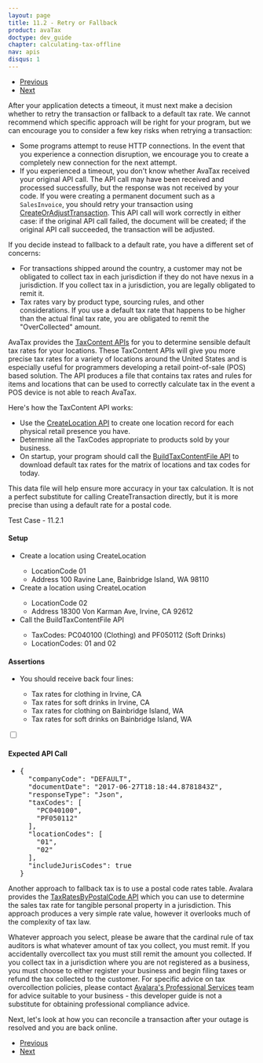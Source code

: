 ```yaml
---
layout: page
title: 11.2 - Retry or Fallback
product: avaTax
doctype: dev_guide
chapter: calculating-tax-offline
nav: apis
disqus: 1
---
```


<ul class="pager">
  <li class="previous"><a href="/avatax/dev-guide/calculating-tax-offline/detecting-a-dropped-connection"><i class="glyphicon glyphicon-chevron-left"></i>Previous</a></li>
  <li class="next"><a href="/avatax/dev-guide/calculating-tax-offline/tax-content-api/">Next<i class="glyphicon glyphicon-chevron-right"></i></a></li>
</ul>

After your application detects a timeout, it must next make a decision whether to retry the transaction or fallback to a default tax rate.  We cannot recommend which specific approach will be right for your program, but we can encourage you to consider a few key risks when retrying a transaction:
<ul class="dev-guide-list">
    <li>Some programs attempt to reuse HTTP connections.  In the event that you experience a connection disruption, we encourage you to create a completely new connection for the next attempt.</li>
    <li>If you experienced a timeout, you don't know whether AvaTax received your original API call.  The API call may have been received and processed successfully, but the response was not received by your code.  If you were creating a permanent document such as a <code>SalesInvoice</code>, you should retry your transaction using <a class="dev-guide-link" href="/api-reference/avatax/rest/v2/methods/Transactions/CreateOrAdjustTransaction/">CreateOrAdjustTransaction</a>.  This API call will work correctly in either case: if the original API call failed, the document will be created; if the original API call succeeded, the transaction will be adjusted.</li>
</ul>

If you decide instead to fallback to a default rate, you have a different set of concerns:
<ul class="dev-guide-list">
    <li>For transactions shipped around the country, a customer may not be obligated to collect tax in each jurisdiction if they do not have nexus in a jurisdiction.  If you collect tax in a jurisdiction, you are legally obligated to remit it.</li>
    <li>Tax rates vary by product type, sourcing rules, and other considerations.  If you use a default tax rate that happens to be higher than the actual final tax rate, you are obligated to remit the "OverCollected" amount.</li>
</ul>

AvaTax provides the <a class="dev-guide-link" href="/api-reference/avatax/rest/v2/methods/TaxContent/">TaxContent APIs</a> for you to determine sensible default tax rates for your locations.  These TaxContent APIs will give you more precise tax rates for a variety of locations around the United States and is especially useful for programmers developing a retail point-of-sale (POS) based solution.  The API produces a file that contains tax rates and rules for items and locations that can be used to correctly calculate tax in the event a POS device is not able to reach AvaTax.

Here's how the TaxContent API works:
<ul class="dev-guide-list">
    <li>Use the <a class="dev-guide-link" href="/api-reference/avatax/rest/v2/methods/Locations/CreateLocations/">CreateLocation API</a> to create one location record for each physical retail presence you have.</li>
    <li>Determine all the TaxCodes appropriate to products sold by your business.</li>
    <li>On startup, your program should call the <a class="dev-guide-link" href="/api-reference/avatax/rest/v2/methods/TaxContent/BuildTaxContentFile/">BuildTaxContentFile API</a> to download default tax rates for the matrix of locations and tax codes for today.</li>
</ul>

This data file will help ensure more accuracy in your tax calculation.  It is not a perfect substitute for calling CreateTransaction directly, but it is more precise than using a default rate for a postal code.

<div class="dev-guide-test" id="test1">
<div class="dev-guide-test-heading">Test Case - 11.2.1 </div>
<div class="dev-guide-test-content">
<h4>Setup</h4>
<ul class="dev-guide-list">
<li>Create a location using CreateLocation</li>
    <ul class="dev-guide-list">
        <li>LocationCode 01</li>
        <li>Address 100 Ravine Lane, Bainbridge Island, WA 98110</li>
    </ul>
<li>Create a location using CreateLocation</li>
    <ul class="dev-guide-list">
        <li>LocationCode 02</li>
        <li>Address 18300 Von Karman Ave, Irvine, CA 92612</li>
    </ul>
<li>Call the BuildTaxContentFile API</li>
    <ul class="dev-guide-list">
        <li>TaxCodes: PC040100 (Clothing) and PF050112 (Soft Drinks)</li>
        <li>LocationCodes: 01 and 02</li>
    </ul>
</ul>

<h4>Assertions</h4>
<ul class="dev-guide-list">
    <li>You should receive back four lines:</li>
    <ul class="dev-guide-list">
        <li>Tax rates for clothing in Irvine, CA</li>
        <li>Tax rates for soft drinks in Irvine, CA</li>
        <li>Tax rates for clothing on Bainbridge Island, WA</li>
        <li>Tax rates for soft drinks on Bainbridge Island, WA</li>
    </ul>
</ul>

<div class="dev-guide-dropdown">
    <input id="checkbox_toggle" type="checkbox" />
    <i id="icon-up" class="glyphicon glyphicon-chevron-down"></i><i id="icon-down" class="glyphicon glyphicon-chevron-right"></i>
    <label for="checkbox_toggle"><h4>Expected API Call</h4></label>
    <ul class="dev-guide-dropdown-content">
        <li>
            <pre>
{
  "companyCode": "DEFAULT",
  "documentDate": "2017-06-27T18:18:44.8781843Z",
  "responseType": "Json",
  "taxCodes": [
    "PC040100",
    "PF050112"
  ],
  "locationCodes": [
    "01",
    "02"
  ],
  "includeJurisCodes": true
}
</pre>
        </li>
    </ul>
</div>
</div>
</div>

Another approach to fallback tax is to use a postal code rates table.  Avalara provides the <a class="dev-guide-link" href="">TaxRatesByPostalCode API</a> which you can use to determine the sales tax rate for tangible personal property in a jurisdiction.  This approach produces a very simple rate value, however it overlooks much of the complexity of tax law.  

Whatever approach you select, please be aware that the cardinal rule of tax auditors is what whatever amount of tax you collect, you must remit.  If you accidentally overcollect tax you must still remit the amount you collected.  If you collect tax in a jurisdiction where you are not registered as a business, you must choose to either register your business and begin filing taxes or refund the tax collected to the customer.  For specific advice on tax overcollection policies, please contact <a class="dev-guide-link" href="https://www.avalara.com/contact-us/">Avalara's Professional Services</a> team for advice suitable to your business - this developer guide is not a substitute for obtaining professional compliance advice.

Next, let's look at how you can reconcile a transaction after your outage is resolved and you are back online.

<ul class="pager">
  <li class="previous"><a href="/avatax/dev-guide/calculating-tax-offline/detecting-a-dropped-connection"><i class="glyphicon glyphicon-chevron-left"></i>Previous</a></li>
  <li class="next"><a href="/avatax/dev-guide/calculating-tax-offline/tax-content-api/">Next<i class="glyphicon glyphicon-chevron-right"></i></a></li>
</ul>
